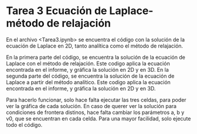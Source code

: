 # Tarea 3 Ecuación de Laplace-método de relajación
En el archivo <Tarea3.ipynb> se encuentra el código con la solución de la ecuación de Laplace en 2D, tanto analítica como el método de relajación.

En la primera parte del código, se encuentra la solución de la ecuación de Laplace con el método de relajación. Este codigo aplica la ecuación encontrada en el informe, y gráfica la solución en 2D y en 3D.
En la segunda parte del código, se encuentra la solución de la ecuación de Laplace a partir del método analítico. Este codigo aplica la ecuación encontrada en el informe, y gráfica la solución en 2D y en 3D.

Para hacerlo funcionar, solo hace falta ejecutar las tres celdas, para poder ver la gráfica de cada solución. En caso de querer ver la solución para condiciones de frontera distinos, hace falta cambiar los parámetros a, b y v0, que se encuentran en cada celda. Para una mayor facilidad, solo ejecute todo el código.
